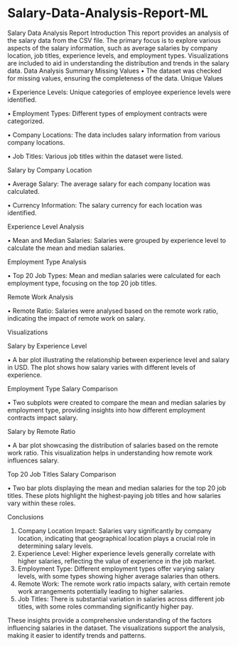 # Salary-Data-Analysis-Report-ML
Salary Data Analysis Report
Introduction
This report provides an analysis of the salary data from the CSV file. The primary focus is to explore various aspects of the salary information, such as average salaries by company location, job titles, experience levels, and employment types. Visualizations are included to aid in understanding the distribution and trends in the salary data.
Data Analysis Summary
Missing Values
•	The dataset was checked for missing values, ensuring the completeness of the data.
Unique Values

•	Experience Levels: Unique categories of employee experience levels were identified.

•	Employment Types: Different types of employment contracts were categorized.

•	Company Locations: The data includes salary information from various company locations.

•	Job Titles: Various job titles within the dataset were listed.

Salary by Company Location

•	Average Salary: The average salary for each company location was calculated.

•	Currency Information: The salary currency for each location was identified.

Experience Level Analysis

•	Mean and Median Salaries: Salaries were grouped by experience level to calculate the mean and median salaries.

Employment Type Analysis

•	Top 20 Job Types: Mean and median salaries were calculated for each employment type, focusing on the top 20 job titles.

Remote Work Analysis

•	Remote Ratio: Salaries were analysed based on the remote work ratio, indicating the impact of remote work on salary.

Visualizations

Salary by Experience Level

•	A bar plot illustrating the relationship between experience level and salary in USD. The plot shows how salary varies with different levels of experience.

Employment Type Salary Comparison

•	Two subplots were created to compare the mean and median salaries by employment type, providing insights into how different employment contracts impact salary.

Salary by Remote Ratio

•	A bar plot showcasing the distribution of salaries based on the remote work ratio. This visualization helps in understanding how remote work influences salary.

Top 20 Job Titles Salary Comparison

•	Two bar plots displaying the mean and median salaries for the top 20 job titles. These plots highlight the highest-paying job titles and how salaries vary within these roles.

Conclusions

1.	Company Location Impact: Salaries vary significantly by company location, indicating that geographical location plays a crucial role in determining salary levels.
2.	Experience Level: Higher experience levels generally correlate with higher salaries, reflecting the value of experience in the job market.
3.	Employment Type: Different employment types offer varying salary levels, with some types showing higher average salaries than others.
4.	Remote Work: The remote work ratio impacts salary, with certain remote work arrangements potentially leading to higher salaries.
5.	Job Titles: There is substantial variation in salaries across different job titles, with some roles commanding significantly higher pay.
   
These insights provide a comprehensive understanding of the factors influencing salaries in the dataset. The visualizations support the analysis, making it easier to identify trends and patterns.

